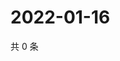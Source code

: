 # 2022-01-16

共 0 条

<!-- BEGIN WEIBO -->
<!-- 最后更新时间 Sun Jan 16 2022 15:09:09 GMT+0800 (China Standard Time) -->

<!-- END WEIBO -->
